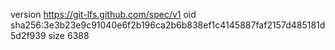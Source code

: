 version https://git-lfs.github.com/spec/v1
oid sha256:3e3b23e9c91040e6f2b196ca2b6b838ef1c4145887faf2157d485181d5d2f939
size 6388
